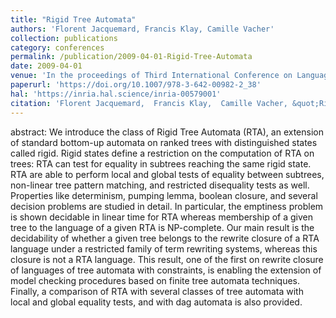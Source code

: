 ```yaml
---
title: "Rigid Tree Automata"
authors: 'Florent Jacquemard, Francis Klay, Camille Vacher'
collection: publications
category: conferences
permalink: /publication/2009-04-01-Rigid-Tree-Automata
date: 2009-04-01
venue: 'In the proceedings of Third International Conference on Language and Automata Theory and Applications, Springer LNCS  vol 5457'
paperurl: 'https://doi.org/10.1007/978-3-642-00982-2_38'
hal: 'https://inria.hal.science/inria-00579001'
citation: 'Florent Jacquemard,  Francis Klay,  Camille Vacher, &quot;Rigid Tree Automata&quot; In the proceedings of Third International Conference on Language and Automata Theory and Applications, Springer LNCS 5457, 2009.'
---
```


abstract:
We introduce the class of Rigid Tree Automata (RTA), an extension of standard bottom-up automata on ranked trees with distinguished states called rigid. Rigid states define a restriction on the computation of RTA on trees: RTA can test for equality in subtrees reaching the same rigid state. RTA are able to perform local and global tests of equality between subtrees, non-linear tree pattern matching, and restricted disequality tests as well. Properties like determinism, pumping lemma, boolean closure, and several decision problems are studied in detail. In particular, the emptiness problem is shown decidable in linear time for RTA whereas membership of a given tree to the language of a given RTA is NP-complete. 
Our main result is the decidability of whether a given tree belongs to the rewrite closure of a RTA language under a restricted family of term rewriting systems, whereas this closure is not a RTA language. This result, one of the first on rewrite closure of languages of tree automata with constraints, is enabling the extension of model checking procedures based on finite tree automata techniques. 
Finally, a comparison of RTA with several classes of tree automata with local and global equality tests, and with dag automata is also provided.